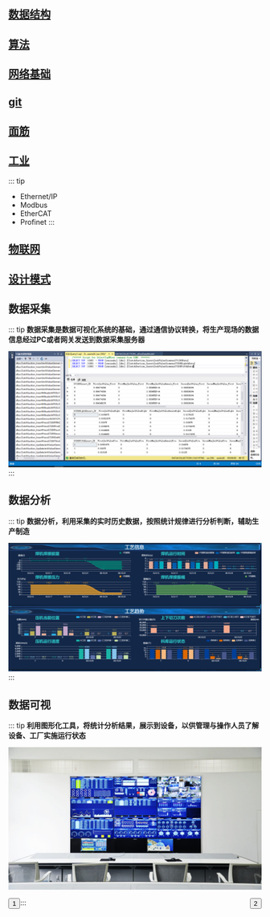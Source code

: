 

## [数据结构](./datastructure/)

## [算法](./algorithm/)

## [网络基础](./network/)

## [git](./git/)

## [面筋](./interview/)

## [工业](./industrial/)
::: tip
- Ethernet/IP
- Modbus
- EtherCAT
- Profinet
:::

## [物联网](./IoT/)

## [设计模式](http://c.biancheng.net/design_pattern/)

## 数据采集
::: tip 
<b>数据采集是数据可视化系统的基础，通过通信协议转换，将生产现场的数据信息经过PC或者网关发送到数据采集服务器</b>

![](/images/datacollection.png)
::: 
## 数据分析
::: tip 
<b>数据分析，利用采集的实时历史数据，按照统计规律进行分析判断，辅助生产制造</b>

![](/images/statistics.jpg)
::: 
## 数据可视
::: tip 
<b>利用图形化工具，将统计分析结果，展示到设备，以供管理与操作人员了解设备、工厂实施运行状态</b>

![](/images/software_boardxz.jpg)

<div>
<button style="float:left;" herf="./projects">1</button> <button  style="float:right;">2</button>
</div>
:::